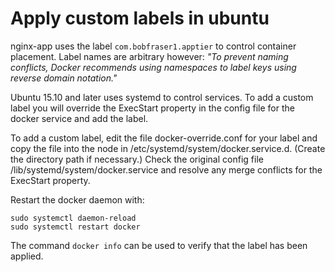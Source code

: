 # Apply custom labels in ubuntu
nginx-app uses the label `com.bobfraser1.apptier` to control container placement. Label names are arbitrary however: *"To prevent naming conflicts, Docker recommends using namespaces to label keys using reverse domain notation."*

Ubuntu 15.10 and later uses systemd to control services. To add a custom label you will override the ExecStart property in the config file for the docker service and add the label.

To add a custom label, edit the file docker-override.conf for your label and copy the file into the node in /etc/systemd/system/docker.service.d. (Create the directory path if necessary.) Check the original config file /lib/systemd/system/docker.service and resolve any merge conflicts for the ExecStart property.

Restart the docker daemon with:
```
sudo systemctl daemon-reload
sudo systemctl restart docker
```
The command `docker info` can be used to verify that the label has been applied.
